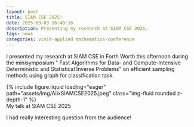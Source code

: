 ```yaml
---
layout: post
title: SIAM CSE 2025! 
date: 2025-03-03 16:40:16
description: Presenting my research at SIAM CSE 2025.
tags: news
categories: visit-applied mathematics-conference 
---
```


I presented my research at SIAM CSE in Forth Worth this afternoon during the minisymposium " Fast Algorithms for Data- and Compute-Intensive Deterministic and Statistical Inverse Problems" on efficient sampling methods using graph for classification task. 

<div class="row mt-3">
    <div class="col-sm mt-3 mt-md-0">
        {% include figure.liquid loading="eager" path="assets/img/AlixSIAMCSE2025.jpeg" class="img-fluid rounded z-depth-1" %}
    </div>
</div>
<div class="caption">
My talk at SIAM CSE 2025 
</div>

I had really interesting question from the audience!